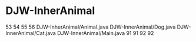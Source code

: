 # DJW-InherAnimal
53 54 55 56 DJW-InherAnimal/Animal.java DJW-InnerAnimal/Dog.java DJW-InnerAnimal/Cat.java DJW-InnerAnimal/Main.java 91 91 92 92
